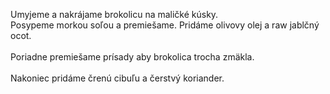 Umyjeme a nakrájame brokolicu na maličké kúsky.
<br/>
Posypeme morkou soľou a premiešame. Pridáme olivovy olej a raw jablčný ocot.
<br/>
<br/>
Poriadne premiešame prísady aby brokolica trocha zmäkla.
<br/>
<br/>
Nakoniec pridáme črenú cibuľu a čerstvý koriander.
